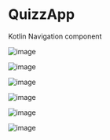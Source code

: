 # QuizzApp
Kotlin 
Navigation component 

![image](https://github.com/TrieuQuangTu/QuizzApp/assets/133095728/04a858f5-067a-48e5-befb-3f49e0b461d6)

![image](https://github.com/TrieuQuangTu/QuizzApp/assets/133095728/180e0069-9833-4003-81e5-5cd7c5263fb0)

![image](https://github.com/TrieuQuangTu/QuizzApp/assets/133095728/ae7004a5-c7d2-4f60-8b58-eb43b46ebf17)

![image](https://github.com/TrieuQuangTu/QuizzApp/assets/133095728/ad4ad524-22f0-4d1d-a5d7-72dfdf42aa89)

![image](https://github.com/TrieuQuangTu/QuizzApp/assets/133095728/8f28c1b9-b889-4d3f-9531-b62afa55e0ff)

![image](https://github.com/TrieuQuangTu/QuizzApp/assets/133095728/734d8f42-d992-4194-b722-ce609b5f429e)



